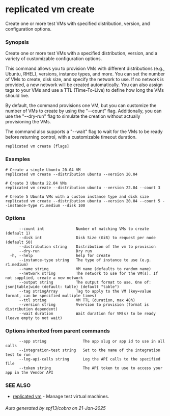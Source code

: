 # replicated vm create

Create one or more test VMs with specified distribution, version, and configuration options.

### Synopsis

Create one or more test VMs with a specified distribution, version, and a variety of customizable configuration options.

This command allows you to provision VMs with different distributions (e.g., Ubuntu, RHEL), versions, instance types, and more. You can set the number of VMs to create, disk size, and specify the network to use. If no network is provided, a new network will be created automatically. You can also assign tags to your VMs and use a TTL (Time-To-Live) to define how long the VMs should live.

By default, the command provisions one VM, but you can customize the number of VMs to create by using the "--count" flag. Additionally, you can use the "--dry-run" flag to simulate the creation without actually provisioning the VMs.

The command also supports a "--wait" flag to wait for the VMs to be ready before returning control, with a customizable timeout duration.

```
replicated vm create [flags]
```

### Examples

```
# Create a single Ubuntu 20.04 VM
replicated vm create --distribution ubuntu --version 20.04

# Create 3 Ubuntu 22.04 VMs
replicated vm create --distribution ubuntu --version 22.04 --count 3

# Create 5 Ubuntu VMs with a custom instance type and disk size
replicated vm create --distribution ubuntu --version 20.04 --count 5 --instance-type r1.medium --disk 100
```

### Options

```
      --count int              Number of matching VMs to create (default 1)
      --disk int               Disk Size (GiB) to request per node (default 50)
      --distribution string    Distribution of the vm to provision
      --dry-run                Dry run
  -h, --help                   help for create
      --instance-type string   The type of instance to use (e.g. r1.medium)
      --name string            VM name (defaults to random name)
      --network string         The network to use for the VM(s). If not supplied, create a new network
      --output string          The output format to use. One of: json|table|wide (default: table) (default "table")
      --tag stringArray        Tag to apply to the VM (key=value format, can be specified multiple times)
      --ttl string             VM TTL (duration, max 48h)
      --version string         Vversion to provision (format is distribution dependent)
      --wait duration          Wait duration for VM(s) to be ready (leave empty to not wait)
```

### Options inherited from parent commands

```
      --app string                The app slug or app id to use in all calls
      --integration-test string   Set to the name of the integration test to run
      --log-api-calls string      Log the API calls to the specified file
      --token string              The API token to use to access your app in the Vendor API
```

### SEE ALSO

* [replicated vm](replicated_vm.md)	 - Manage test virtual machines.

###### Auto generated by spf13/cobra on 21-Jan-2025
